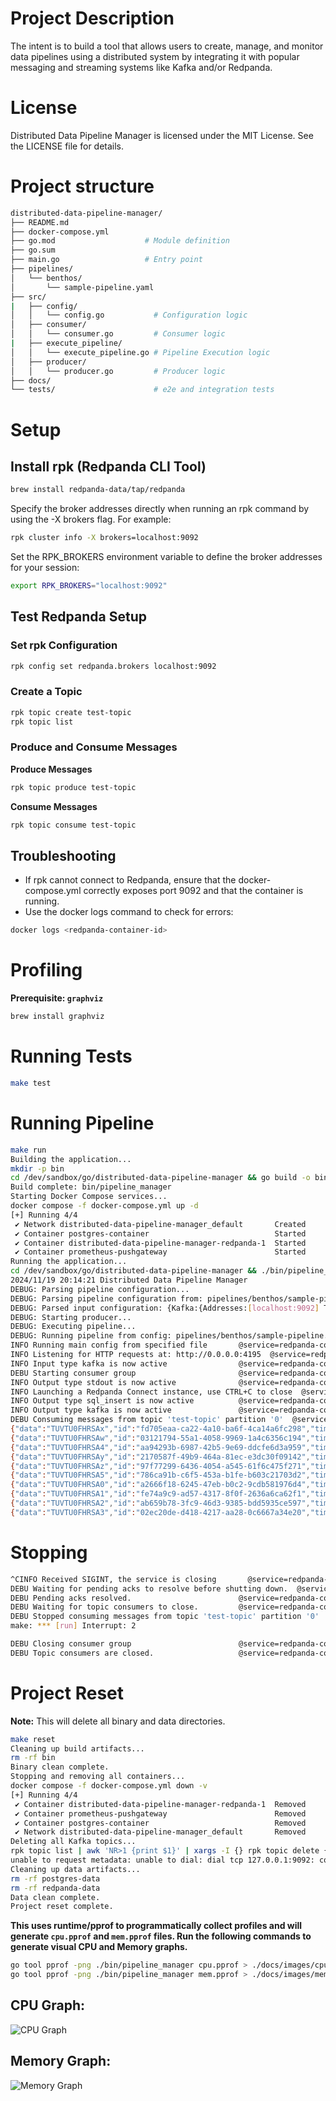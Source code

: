 # Project Description
The intent is to build a tool that allows users to create, manage, and monitor data pipelines using a distributed system by integrating it with popular messaging and streaming systems like Kafka and/or Redpanda.

# License
Distributed Data Pipeline Manager is licensed under the MIT License. See the LICENSE file for details.

# Project structure
```bash
distributed-data-pipeline-manager/
├── README.md
├── docker-compose.yml
├── go.mod                    # Module definition
├── go.sum
├── main.go                   # Entry point
├── pipelines/
│   └── benthos/
│       └── sample-pipeline.yaml
├── src/
|   ├── config/
│   │   └── config.go           # Configuration logic
│   ├── consumer/
│   │   └── consumer.go         # Consumer logic
|   ├── execute_pipeline/
│   │   └── execute_pipeline.go # Pipeline Execution logic
│   ├── producer/
│   │   └── producer.go         # Producer logic
├── docs/
└── tests/                      # e2e and integration tests
```

# Setup

## Install rpk (Redpanda CLI Tool)

```bash
brew install redpanda-data/tap/redpanda
```

Specify the broker addresses directly when running an rpk command by using the -X brokers flag. For example:

```bash
rpk cluster info -X brokers=localhost:9092
```

Set the RPK_BROKERS environment variable to define the broker addresses for your session:

```bash
export RPK_BROKERS="localhost:9092"
```

## Test Redpanda Setup

### Set rpk Configuration

```bash
rpk config set redpanda.brokers localhost:9092  
```

### Create a Topic

```bash
rpk topic create test-topic
rpk topic list
```

### Produce and Consume Messages

**Produce Messages**

```bash
rpk topic produce test-topic
```

**Consume Messages**

```bash
rpk topic consume test-topic
```

## Troubleshooting

- If rpk cannot connect to Redpanda, ensure that the docker-compose.yml correctly exposes port 9092 and that the container is running.
- Use the docker logs command to check for errors:

```bash
docker logs <redpanda-container-id>
```

# Profiling

**Prerequisite: `graphviz`**

```bash
brew install graphviz
```

# Running Tests

```bash
make test
```

# Running Pipeline

```bash
make run
Building the application...
mkdir -p bin
cd /dev/sandbox/go/distributed-data-pipeline-manager && go build -o bin/pipeline_manager main.go
Build complete: bin/pipeline_manager
Starting Docker Compose services...
docker compose -f docker-compose.yml up -d
[+] Running 4/4
 ✔ Network distributed-data-pipeline-manager_default       Created                                                                                                           0.0s 
 ✔ Container postgres-container                            Started                                                                                                           0.2s 
 ✔ Container distributed-data-pipeline-manager-redpanda-1  Started                                                                                                           0.2s 
 ✔ Container prometheus-pushgateway                        Started                                                                                                           0.2s 
Running the application...
cd /dev/sandbox/go/distributed-data-pipeline-manager && ./bin/pipeline_manager
2024/11/19 20:14:21 Distributed Data Pipeline Manager
DEBUG: Parsing pipeline configuration...
DEBUG: Parsing pipeline configuration from: pipelines/benthos/sample-pipeline.yaml
DEBUG: Parsed input configuration: {Kafka:{Addresses:[localhost:9092] Topics:[test-topic] ConsumerGroup:test-group}}
DEBUG: Starting producer...
DEBUG: Executing pipeline...
DEBUG: Running pipeline from config: pipelines/benthos/sample-pipeline.yaml
INFO Running main config from specified file       @service=redpanda-connect benthos_version=4.39.0 path=pipelines/benthos/sample-pipeline.yaml
INFO Listening for HTTP requests at: http://0.0.0.0:4195  @service=redpanda-connect
INFO Input type kafka is now active                @service=redpanda-connect label="" path=root.input
DEBU Starting consumer group                       @service=redpanda-connect label="" path=root.input
INFO Output type stdout is now active              @service=redpanda-connect label="" path=root.output.broker.outputs.2
INFO Launching a Redpanda Connect instance, use CTRL+C to close  @service=redpanda-connect
INFO Output type sql_insert is now active          @service=redpanda-connect label="" path=root.output.broker.outputs.0
INFO Output type kafka is now active               @service=redpanda-connect label="" path=root.output.broker.outputs.1
DEBU Consuming messages from topic 'test-topic' partition '0'  @service=redpanda-connect label="" path=root.input
{"data":"TUVTU0FHRSAx","id":"fd705eaa-ca22-4a10-ba6f-4ca14a6fc298","timestamp":"2024-11-19T20:14:22.463069-05:00"}
{"data":"TUVTU0FHRSAw","id":"03121794-55a1-4058-9969-1a4c6356c194","timestamp":"2024-11-19T20:14:22.463065-05:00"}
{"data":"TUVTU0FHRSA4","id":"aa94293b-6987-42b5-9e69-ddcfe6d3a959","timestamp":"2024-11-19T20:14:22.46422-05:00"}
{"data":"TUVTU0FHRSAy","id":"2170587f-49b9-464a-81ec-e3dc30f09142","timestamp":"2024-11-19T20:14:22.463095-05:00"}
{"data":"TUVTU0FHRSAz","id":"97f77299-6436-4054-a545-61f6c475f271","timestamp":"2024-11-19T20:14:22.4631-05:00"}
{"data":"TUVTU0FHRSA5","id":"786ca91b-c6f5-453a-b1fe-b603c21703d2","timestamp":"2024-11-19T20:14:22.464246-05:00"}
{"data":"TUVTU0FHRSA0","id":"a2666f18-6245-47eb-b0c2-9cdb581976d4","timestamp":"2024-11-19T20:14:22.463116-05:00"}
{"data":"TUVTU0FHRSA1","id":"fe74a9c9-ad57-4317-8f0f-2636a6ca62f1","timestamp":"2024-11-19T20:14:22.463137-05:00"}
{"data":"TUVTU0FHRSA2","id":"ab659b78-3fc9-46d3-9385-bdd5935ce597","timestamp":"2024-11-19T20:14:22.463157-05:00"}
{"data":"TUVTU0FHRSA3","id":"02ec20de-d418-4217-aa28-0c6667a34e20","timestamp":"2024-11-19T20:14:22.463163-05:00"}
```

# Stopping

```bash
^CINFO Received SIGINT, the service is closing       @service=redpanda-connect
DEBU Waiting for pending acks to resolve before shutting down.  @service=redpanda-connect label="" path=root.input
DEBU Pending acks resolved.                        @service=redpanda-connect label="" path=root.input
DEBU Waiting for topic consumers to close.         @service=redpanda-connect label="" path=root.input
DEBU Stopped consuming messages from topic 'test-topic' partition '0'  @service=redpanda-connect label="" path=root.input
make: *** [run] Interrupt: 2

DEBU Closing consumer group                        @service=redpanda-connect label="" path=root.input                                                                             
DEBU Topic consumers are closed.                   @service=redpanda-connect label="" path=root.input
```

# Project Reset

**Note:** This will delete all binary and data directories.

```bash
make reset
Cleaning up build artifacts...
rm -rf bin
Binary clean complete.
Stopping and removing all containers...
docker compose -f docker-compose.yml down -v
[+] Running 4/4
 ✔ Container distributed-data-pipeline-manager-redpanda-1  Removed                                                                                                           0.2s 
 ✔ Container prometheus-pushgateway                        Removed                                                                                                           0.1s 
 ✔ Container postgres-container                            Removed                                                                                                           0.1s 
 ✔ Network distributed-data-pipeline-manager_default       Removed                                                                                                           0.1s 
Deleting all Kafka topics...
rpk topic list | awk 'NR>1 {print $1}' | xargs -I {} rpk topic delete {}
unable to request metadata: unable to dial: dial tcp 127.0.0.1:9092: connect: connection refused
Cleaning up data artifacts...
rm -rf postgres-data
rm -rf redpanda-data
Data clean complete.
Project reset complete.

```

**This uses runtime/pprof to programmatically collect profiles and will generate `cpu.pprof` and `mem.pprof` files. Run the following commands to generate visual CPU and Memory graphs.**

```bash
go tool pprof -png ./bin/pipeline_manager cpu.pprof > ./docs/images/cpu.png
go tool pprof -png ./bin/pipeline_manager mem.pprof > ./docs/images/mem.png
```
## CPU Graph:
![CPU Graph](docs/images/cpu.png)

## Memory Graph:

![Memory Graph](docs/images/mem.png)
